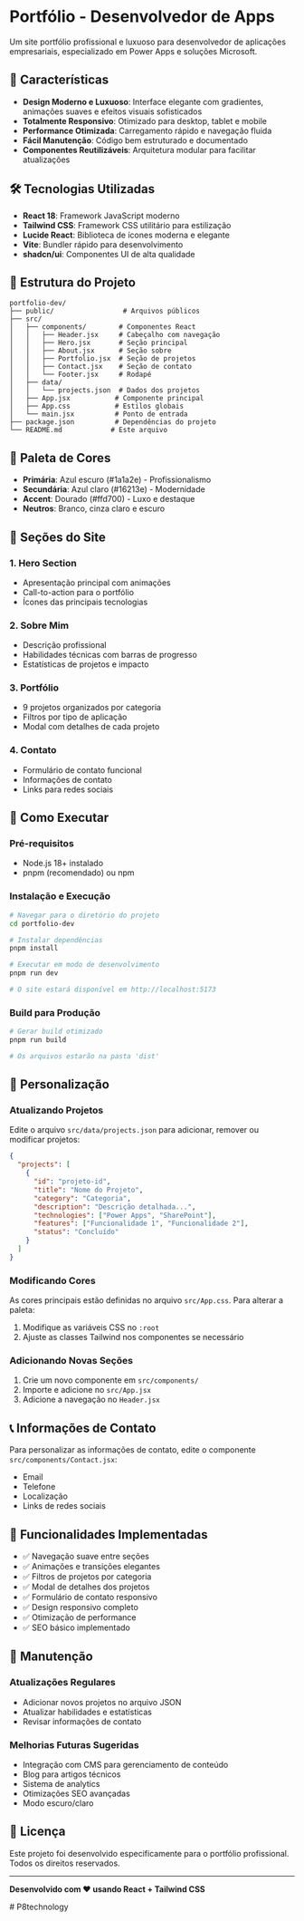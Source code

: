 # Portfólio - Desenvolvedor de Apps

Um site portfólio profissional e luxuoso para desenvolvedor de aplicações empresariais, especializado em Power Apps e soluções Microsoft.

## 🚀 Características

- **Design Moderno e Luxuoso**: Interface elegante com gradientes, animações suaves e efeitos visuais sofisticados
- **Totalmente Responsivo**: Otimizado para desktop, tablet e mobile
- **Performance Otimizada**: Carregamento rápido e navegação fluida
- **Fácil Manutenção**: Código bem estruturado e documentado
- **Componentes Reutilizáveis**: Arquitetura modular para facilitar atualizações

## 🛠️ Tecnologias Utilizadas

- **React 18**: Framework JavaScript moderno
- **Tailwind CSS**: Framework CSS utilitário para estilização
- **Lucide React**: Biblioteca de ícones moderna e elegante
- **Vite**: Bundler rápido para desenvolvimento
- **shadcn/ui**: Componentes UI de alta qualidade

## 📁 Estrutura do Projeto

```
portfolio-dev/
├── public/                 # Arquivos públicos
├── src/
│   ├── components/        # Componentes React
│   │   ├── Header.jsx     # Cabeçalho com navegação
│   │   ├── Hero.jsx       # Seção principal
│   │   ├── About.jsx      # Seção sobre
│   │   ├── Portfolio.jsx  # Seção de projetos
│   │   ├── Contact.jsx    # Seção de contato
│   │   └── Footer.jsx     # Rodapé
│   ├── data/
│   │   └── projects.json  # Dados dos projetos
│   ├── App.jsx           # Componente principal
│   ├── App.css           # Estilos globais
│   └── main.jsx          # Ponto de entrada
├── package.json          # Dependências do projeto
└── README.md            # Este arquivo
```

## 🎨 Paleta de Cores

- **Primária**: Azul escuro (#1a1a2e) - Profissionalismo
- **Secundária**: Azul claro (#16213e) - Modernidade
- **Accent**: Dourado (#ffd700) - Luxo e destaque
- **Neutros**: Branco, cinza claro e escuro

## 📱 Seções do Site

### 1. Hero Section
- Apresentação principal com animações
- Call-to-action para o portfólio
- Ícones das principais tecnologias

### 2. Sobre Mim
- Descrição profissional
- Habilidades técnicas com barras de progresso
- Estatísticas de projetos e impacto

### 3. Portfólio
- 9 projetos organizados por categoria
- Filtros por tipo de aplicação
- Modal com detalhes de cada projeto

### 4. Contato
- Formulário de contato funcional
- Informações de contato
- Links para redes sociais

## 🚀 Como Executar

### Pré-requisitos
- Node.js 18+ instalado
- pnpm (recomendado) ou npm

### Instalação e Execução
```bash
# Navegar para o diretório do projeto
cd portfolio-dev

# Instalar dependências
pnpm install

# Executar em modo de desenvolvimento
pnpm run dev

# O site estará disponível em http://localhost:5173
```

### Build para Produção
```bash
# Gerar build otimizado
pnpm run build

# Os arquivos estarão na pasta 'dist'
```

## 🔧 Personalização

### Atualizando Projetos
Edite o arquivo `src/data/projects.json` para adicionar, remover ou modificar projetos:

```json
{
  "projects": [
    {
      "id": "projeto-id",
      "title": "Nome do Projeto",
      "category": "Categoria",
      "description": "Descrição detalhada...",
      "technologies": ["Power Apps", "SharePoint"],
      "features": ["Funcionalidade 1", "Funcionalidade 2"],
      "status": "Concluído"
    }
  ]
}
```

### Modificando Cores
As cores principais estão definidas no arquivo `src/App.css`. Para alterar a paleta:

1. Modifique as variáveis CSS no `:root`
2. Ajuste as classes Tailwind nos componentes se necessário

### Adicionando Novas Seções
1. Crie um novo componente em `src/components/`
2. Importe e adicione no `src/App.jsx`
3. Adicione a navegação no `Header.jsx`

## 📞 Informações de Contato

Para personalizar as informações de contato, edite o componente `src/components/Contact.jsx`:

- Email
- Telefone
- Localização
- Links de redes sociais

## 🎯 Funcionalidades Implementadas

- ✅ Navegação suave entre seções
- ✅ Animações e transições elegantes
- ✅ Filtros de projetos por categoria
- ✅ Modal de detalhes dos projetos
- ✅ Formulário de contato responsivo
- ✅ Design responsivo completo
- ✅ Otimização de performance
- ✅ SEO básico implementado

## 🔄 Manutenção

### Atualizações Regulares
- Adicionar novos projetos no arquivo JSON
- Atualizar habilidades e estatísticas
- Revisar informações de contato

### Melhorias Futuras Sugeridas
- Integração com CMS para gerenciamento de conteúdo
- Blog para artigos técnicos
- Sistema de analytics
- Otimizações SEO avançadas
- Modo escuro/claro

## 📄 Licença

Este projeto foi desenvolvido especificamente para o portfólio profissional. Todos os direitos reservados.

---

**Desenvolvido com ❤️ usando React + Tailwind CSS**

#   P 8 t e c h n o l o g y  
 